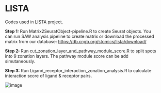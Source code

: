 # LISTA
Codes used in LISTA project.

**Step 1:** Run Matrix2SeuratObject-pipeline.R to create Seurat objects. You can run SAW analysis pipeline to create matrix or download the processed matrix from our database: https://db.cngb.org/stomics/lista/download/

**Step 2:** Run cut_zonation_layer_and_pathway_module_score.R to split spots into 9 zonation layers. The pathway module score can be add simutaneously.

**Step 3:** Run Ligand_receptor_interaction_zonation_analysis.R to calculate interaction score of ligand & receptor pairs.

![image](https://github.com/haoshijie13/LISTA/assets/59014440/92db2bcd-39fd-4bbb-906c-ed2e4b0f0e5c)
